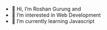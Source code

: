 - 👋 Hi, I’m Roshan Gurung and 
- 👀 I’m interested in Web Development 
- 🌱 I’m currently learning Javascript

<!---
smileroshan/smileroshan is a ✨ special ✨ repository because its `README.md` (this file) appears on your GitHub profile.
You can click the Preview link to take a look at your changes.
--->

